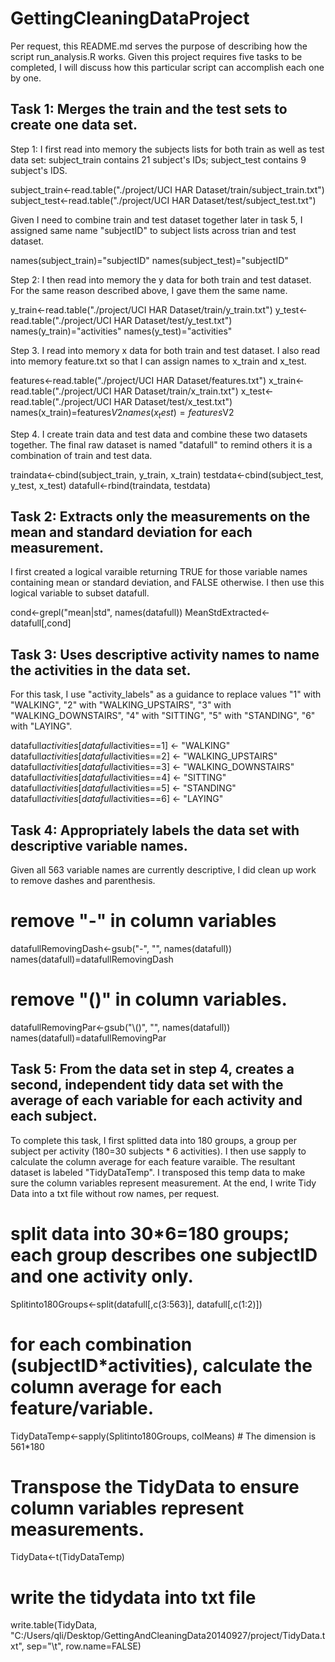 GettingCleaningDataProject
==========================

Per request, this README.md serves the purpose of describing how the script run_analysis.R works.  Given this project requires five tasks to be completed, I will discuss how this particular script can accomplish each one by one.

Task 1: Merges the train and the test sets to create one data set.
-------------------------------------------------------------------

Step 1: 
I first read into memory the subjects lists for both train as well as test data set: subject_train contains 21 subject's IDs;  subject_test contains 9 subject's IDS.  

subject_train<-read.table("./project/UCI HAR Dataset/train/subject_train.txt")
subject_test<-read.table("./project/UCI HAR Dataset/test/subject_test.txt")

Given I need to combine train and test dataset together later in task 5, I assigned same name "subjectID" to subject lists across trian and test dataset.  

names(subject_train)="subjectID"
names(subject_test)="subjectID"


Step 2: 
I then read into memory the y data for both train and test dataset. For the same reason described above, I gave them the same name.

y_train<-read.table("./project/UCI HAR Dataset/train/y_train.txt")
y_test<-read.table("./project/UCI HAR Dataset/test/y_test.txt")
names(y_train)="activities"
names(y_test)="activities"

Step 3.
I read into memory x data for both train and test dataset. I also read into memory feature.txt so that I can assign names to x_train and x_test. 

features<-read.table("./project/UCI HAR Dataset/features.txt")
x_train<-read.table("./project/UCI HAR Dataset/train/x_train.txt")
x_test<-read.table("./project/UCI HAR Dataset/test/x_test.txt")
names(x_train)=features$V2
names(x_test)=features$V2

Step 4. 
I create train data and test data and combine these two datasets together. The final raw dataset is named "datafull" to remind others it is a combination of train and test data.  

traindata<-cbind(subject_train, y_train, x_train)
testdata<-cbind(subject_test, y_test, x_test)
datafull<-rbind(traindata, testdata)

Task 2: Extracts only the measurements on the mean and standard deviation for each measurement.
-------------------------------------------------------------------------------------------------

I first created a logical varaible returning TRUE for those variable names containing mean or standard deviation, and FALSE otherwise. I then use this logical variable to subset datafull.

cond<-grepl("mean|std", names(datafull)) 
MeanStdExtracted<-datafull[,cond]

Task 3: Uses descriptive activity names to name the activities in the data set.
-------------------------------------------------------------------------------
For this task, I use "activity_labels" as a guidance to replace values "1" with "WALKING", "2" with "WALKING_UPSTAIRS", "3" with "WALKING_DOWNSTAIRS", "4" with "SITTING", "5" with "STANDING", "6" with "LAYING". 

datafull$activities[datafull$activities==1] <- "WALKING"
datafull$activities[datafull$activities==2] <- "WALKING_UPSTAIRS"
datafull$activities[datafull$activities==3] <- "WALKING_DOWNSTAIRS"
datafull$activities[datafull$activities==4] <- "SITTING"
datafull$activities[datafull$activities==5] <- "STANDING"
datafull$activities[datafull$activities==6] <- "LAYING"

Task 4: Appropriately labels the data set with descriptive variable names. 
---------------------------------------------------------------------------
Given all 563 variable names are currently descriptive, I did clean up work to remove dashes and parenthesis. 

# remove "-" in column variables
datafullRemovingDash<-gsub("-", "", names(datafull))
names(datafull)=datafullRemovingDash

# remove "()" in column variables.
datafullRemovingPar<-gsub("\\()", "", names(datafull))
names(datafull)=datafullRemovingPar

Task 5: From the data set in step 4, creates a second, independent tidy data set with the average of each variable for each activity and each subject.
----------------------------------------------------------------------------------------------------------------------------
To complete this task, I first splitted data into 180 groups, a group per subject per activity (180=30 subjects * 6 activities). I then use sapply to calculate the column average for each feature varaible. The resultant dataset is labeled "TidyDataTemp". I transposed this temp data to make sure the column variables represent measurement. At the end, I write Tidy Data into a txt file without row names, per request. 

# split data into 30*6=180 groups; each group describes one subjectID and one activity only.
Splitinto180Groups<-split(datafull[,c(3:563)], datafull[,c(1:2)])

# for each combination (subjectID*activities), calculate the column average for each feature/variable.
TidyDataTemp<-sapply(Splitinto180Groups, colMeans) # The dimension is 561*180

# Transpose the TidyData to ensure column variables represent measurements. 
TidyData<-t(TidyDataTemp) 

# write the tidydata into txt file
write.table(TidyData, "C:/Users/qli/Desktop/GettingAndCleaningData20140927/project/TidyData.txt", sep="\t", row.name=FALSE)







